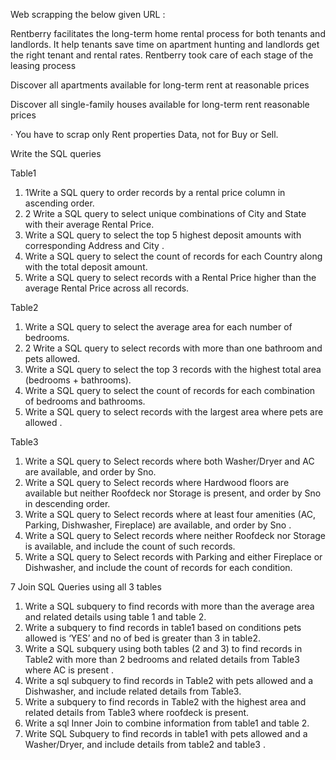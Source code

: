 Web scrapping the below given  URL :

Rentberry facilitates the long-term home rental process for both tenants and landlords. It help tenants save time on apartment hunting and landlords get the right tenant and rental rates. Rentberry took care of each stage of the leasing process

 Discover all apartments available for long-term rent at reasonable prices

Discover all single-family houses available for long-term rent reasonable prices

·         You have to scrap only Rent properties Data, not for Buy or Sell.

Write the SQL queries

Table1
1) 1Write a SQL query to order records by a rental price  column in ascending order.
2) 2 Write a SQL query  to select unique combinations of City and State with their average Rental Price.
3) Write a SQL query to select the top 5 highest deposit amounts with corresponding Address and City .
4) Write a SQL query to select the count of records for each Country along with the total deposit amount.
5) Write a SQL query to select records with a Rental Price higher than the average Rental Price across all records.

Table2
1) Write a SQL query to select the average area for each number of bedrooms.
2) 2  Write a SQL query to select records with more than one bathroom and pets allowed.
3) Write a SQL query to select the top 3 records with the highest total area (bedrooms + bathrooms).
4) Write a SQL query to select the count of records for each combination of bedrooms and bathrooms.
5) Write a SQL query to  select records with the largest area where pets are allowed .

Table3
1) Write a SQL query to Select records where both Washer/Dryer and AC are available, and order by Sno.
2) Write a SQL query to Select records where Hardwood floors are available but neither Roofdeck nor Storage is present, and order by Sno in descending order.
3) Write a SQL query to Select records where at least four amenities (AC, Parking, Dishwasher, Fireplace) are available, and order by Sno .
4) Write a SQL query to Select records where neither Roofdeck nor Storage is available, and include the count of such records.
5) Write a SQL query to Select records with Parking and either Fireplace or Dishwasher, and include the count of records for each condition.

7  Join SQL Queries  using all 3 tables
1) Write a SQL  subquery to find records with more than the average area and related details using table 1 and table 2.
2) Write a subquery to find records in table1 based on conditions pets allowed is ‘YES’  and no of bed is greater than 3   in table2.
3) Write a SQL subquery using both tables (2 and 3) to find records in Table2 with more than 2 bedrooms and related details from Table3 where AC is present .
4) Write a sql subquery to find records in Table2 with pets allowed and a Dishwasher, and include related details from Table3.
5) Write a subquery to find records in Table2 with the highest area and related details from Table3 where roofdeck is present.
6) Write a sql Inner Join to combine information from table1 and table 2.
7) Write SQL Subquery to find records in table1 with pets allowed and a Washer/Dryer, and include details from table2 and table3  .
